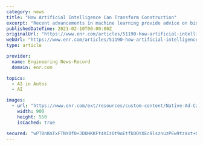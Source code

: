 ```yaml
---
category: news
title: "How Artificial Intelligence Can Transform Construction"
excerpt: "Recent advancements in machine learning provide advice on bidding, scheduling and labor allocation, pointing the way to a more data-driven project life cycle"
publishedDateTime: 2021-02-10T00:00:00Z
originalUrl: "https://www.enr.com/articles/51190-how-artificial-intelligence-can-transform-construction"
webUrl: "https://www.enr.com/articles/51190-how-artificial-intelligence-can-transform-construction"
type: article

provider:
  name: Engineering News-Record
  domain: enr.com

topics:
  - AI in Autos
  - AI

images:
  - url: "https://www.enr.com/ext/resources/custom-content/Native-Ad-Campaigns/2021/Cosential/Cosential_ENR-Sponsored-Content_original-image.jpg?1611330557"
    width: 900
    height: 550
    isCached: true

secured: "wPT0nKmTxFTNYOf0+JDUHKKFt4XIzOt9oEtfkDOYXEc8lsznuzPEw9tzaxt+0VeWndUeI1Z24mVpUQc72ghv7A4yp4xLuacjeJlZDquQy44AC3eQmr6VfVtQwl0wgBh95Z6L3ex6azkDpo8RAMf4O+6/U5/y069afiOipyCusbg/nSP2S0YX3x2r/YXImA/NcirvYh/frNssZwySc6qVCO5rayy6IddHaEAg5AsjIj2LXWILqg9o737xZmiEkQemYzVuOi4gJalZ8bmZ0TWutxTNF1asUAZayDCH7ddZ6wNfc05eygZd33hO/JKxM2yLV7p3uYZUqvL4Z8R+UtNwo3NKcDl9heZxieUxtaiUtSs=;rFgAxLcavcCQWHI95rUHOw=="
---
```



